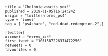 ```
title = "Chelonia awaits you!"
published = 2019-01-05T16:24:24Z
origin = "twitter-norms_ps4"
type = "tweet"
tag = [ "ps4share", "red-dead-redemption-2",]

[twitter]
account = "norms_ps4"
first_tweet = "1081587226373472256"
retweets = 0
favourites = 0
```

<p class='image'><img src='https://mnf.m17s.net/2019/01/05/DwKR2TYWwAAAQMj.jpg' alt=''></p>

